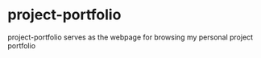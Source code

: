 # project-portfolio
project-portfolio serves as the webpage for browsing my personal project portfolio
